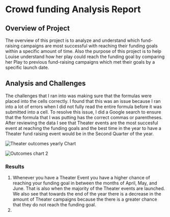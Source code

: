 # Crowd funding Analysis Report

## Overview of Project
The overview of this project is to analyze and understand which fund-raising campaigns are most successful with reaching their funding goals within a specific amount of time. Also 
the purpose of this project is to help Louise understand how her play could reach the funding goal by comparing her Play to previous fund-raising campaigns which met their goals by a specific launch date.

## Analysis and Challenges
The challenges that I ran into was making sure that the formulas were placed into the cells correctly. I found that this was an issue because I ran into a lot of errors when I did not fully read the entire formula before it was submitted into a cell. To resolve this issue, I did a Google search to ensure that the formula that I was putting has the correct commas or parentheses. After reviewing the data I see that Theater events are the most succesful event at reaching the funding goals and the best time in the year to have a Theater fund raising event would be in the Second Quarter of the year.

![Theater outcomes yearly Chart](https://user-images.githubusercontent.com/87919924/133911804-3bd9ab53-570e-45df-9571-3e0b678e9bdb.png)

![Outcomes chart 2](https://user-images.githubusercontent.com/87919924/133912006-3c8b066f-c1ff-4f80-8230-df814c8d3ed4.png)



### Results

1. Whenever you have a Theater Event you have a higher chance of reaching your funding goal in between the months of April, May, and June. That is also when the majority of the Theater events are launched. We also see that towards the end of the year there is a decrease in the amount of Theater campaigns because the there is a greater chance that they do not reach the funding goal. 
2.  



